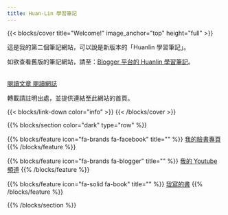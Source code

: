 ```yaml
---
title: Huan-Lin 學習筆記
---
```


{{< blocks/cover title="Welcome!" image_anchor="top" height="full" >}}
<p class="lead mt-1">這是我的第二個筆記網站，可以說是新版本的「Huanlin 學習筆記」。</p>
<p class="lead mt-1">如欲查看舊版的筆記網站，請至：<a href="https://huanlintalk.com">Blogger 平台的 Huanlin 學習筆記</a>。</p>
<br/> 
<a class="btn btn-lg btn-primary me-3 mb-4" href="/docs/">
  閱讀文章 <i class="fas fa-arrow-alt-circle-right ms-2"></i>
</a>
<a class="btn btn-lg btn-secondary me-3 mb-4" href="/blog/">
  閱讀網誌 <i class="fa-brands fa-blogger ms-2 "></i>
</a>
<p class="lead mt-5">轉載請註明出處，並提供連結至此網站的首頁。</p>
{{< blocks/link-down color="info" >}}
{{< /blocks/cover >}}

{{% blocks/section color="dark" type="row" %}}

{{% blocks/feature icon="fa-brands fa-facebook" title="" %}}
[我的臉書專頁](https://www.facebook.com/huanlin.notes)
{{% /blocks/feature %}}

{{% blocks/feature icon="fa-brands fa-blogger" title="" %}}
[我的 Youtube 頻道](https://www.youtube.com/@michael-tsai)
{{% /blocks/feature %}}

{{% blocks/feature icon="fa-solid fa-book" title="" %}}
[我寫的書](https://play.google.com/store/books/author?id=%E8%94%A1%E7%85%A5%E9%BA%9F)
{{% /blocks/feature %}}

{{% /blocks/section %}}
